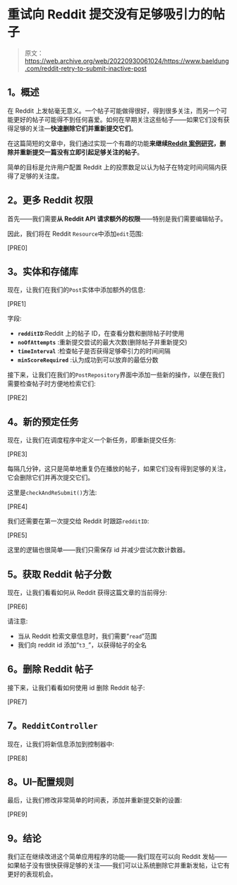 # 重试向 Reddit 提交没有足够吸引力的帖子

> 原文：<https://web.archive.org/web/20220930061024/https://www.baeldung.com/reddit-retry-to-submit-inactive-post>

## **1。概述**

在 Reddit 上发帖毫无意义。一个帖子可能做得很好，得到很多关注，而另一个可能更好的帖子可能得不到任何喜爱。如何在早期关注这些帖子——如果它们没有获得足够的关注—**快速删除它们并重新提交它们**。

在这篇简短的文章中，我们通过实现一个有趣的功能**来继续[Reddit 案例研究](/web/20211127053914/https://www.baeldung.com/case-study-a-reddit-app-with-spring)，删除并重新提交一篇没有立即引起足够关注的帖子**。

简单的目标是允许用户配置 Reddit 上的投票数足以认为帖子在特定时间间隔内获得了足够的关注度。

## **2。更多 Reddit 权限**

首先——我们需要**从 Reddit API 请求额外的权限**——特别是我们需要编辑帖子。

因此，我们将在 Reddit `Resource`中添加`edit`范围:

[PRE0]

## **3。实体和存储库**

现在，让我们在我们的`Post`实体中添加额外的信息:

[PRE1]

字段:

*   **`redditID`**:Reddit 上的帖子 ID，在查看分数和删除帖子时使用
*   **`noOfAttempts`** :重新提交尝试的最大次数(删除帖子并重新提交)
*   **`timeInterval`** :检查帖子是否获得足够牵引力的时间间隔
*   **`minScoreRequired`** :认为成功到可以放弃的最低分数

接下来，让我们在我们的`PostRepository`界面中添加一些新的操作，以便在我们需要检查帖子时方便地检索它们:

[PRE2]

## **4。新的预定任务**

现在，让我们在调度程序中定义一个新任务，即重新提交任务:

[PRE3]

每隔几分钟，这只是简单地重复仍在播放的帖子，如果它们没有得到足够的关注，它会删除它们并再次提交它们。

这里是`checkAndReSubmit()`方法:

[PRE4]

我们还需要在第一次提交给 Reddit 时跟踪`redditID`:

[PRE5]

这里的逻辑也很简单——我们只需保存 id 并减少尝试次数计数器。

## **5。获取 Reddit 帖子分数**

现在，让我们看看如何从 Reddit 获得这篇文章的当前得分:

[PRE6]

请注意:

*   当从 Reddit 检索文章信息时，我们需要“`read`”范围
*   我们向 reddit id 添加“`t3_`”，以获得帖子的全名

## **6。删除 Reddit 帖子**

接下来，让我们看看如何使用 id 删除 Reddit 帖子:

[PRE7]

## **7。`RedditController`**

现在，让我们将新信息添加到控制器中:

[PRE8]

## **8。UI–配置规则**

最后，让我们修改非常简单的时间表，添加并重新提交新的设置:

[PRE9]

## **9。结论**

我们正在继续改进这个简单应用程序的功能——我们现在可以向 Reddit 发帖——如果帖子没有很快获得足够的关注——我们可以让系统删除它并重新发帖，让它有更好的表现机会。